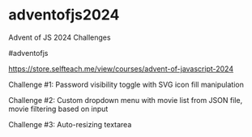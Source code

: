 # adventofjs2024
Advent of JS 2024 Challenges

#adventofjs

https://store.selfteach.me/view/courses/advent-of-javascript-2024


Challenge #1: Password visibility toggle with SVG icon fill manipulation

Challenge #2: Custom dropdown menu with movie list from JSON file, movie filtering based on input

Challenge #3: Auto-resizing textarea